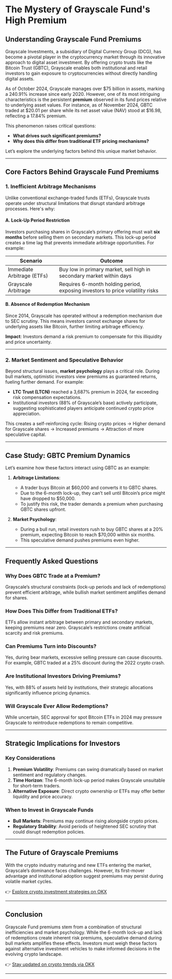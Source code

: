 # The Mystery of Grayscale Fund's High Premium  

## Understanding Grayscale Fund Premiums  

Grayscale Investments, a subsidiary of Digital Currency Group (DCG), has become a pivotal player in the cryptocurrency market through its innovative approach to digital asset investment. By offering crypto trusts like the Bitcoin Trust (GBTC), Grayscale enables both institutional and retail investors to gain exposure to cryptocurrencies without directly handling digital assets.  

As of October 2024, Grayscale manages over $75 billion in assets, marking a 240.91% increase since early 2020. However, one of its most intriguing characteristics is the persistent **premium** observed in its fund prices relative to underlying asset values. For instance, as of November 2024, GBTC traded at $20.01 per share while its net asset value (NAV) stood at $16.98, reflecting a 17.84% premium.  

This phenomenon raises critical questions:  
- **What drives such significant premiums?**  
- **Why does this differ from traditional ETF pricing mechanisms?**  

Let’s explore the underlying factors behind this unique market behavior.  

---

## Core Factors Behind Grayscale Fund Premiums  

### 1. Inefficient Arbitrage Mechanisms  

Unlike conventional exchange-traded funds (ETFs), Grayscale trusts operate under structural limitations that disrupt standard arbitrage processes. Here's why:  

#### A. Lock-Up Period Restriction  
Investors purchasing shares in Grayscale’s primary offering must wait **six months** before selling them on secondary markets. This lock-up period creates a time lag that prevents immediate arbitrage opportunities. For example:  

| Scenario | Outcome |  
|---------|---------|  
| Immediate Arbitrage (ETFs) | Buy low in primary market, sell high in secondary market within days |  
| Grayscale Arbitrage | Requires 6-month holding period, exposing investors to price volatility risks |  

#### B. Absence of Redemption Mechanism  
Since 2014, Grayscale has operated without a redemption mechanism due to SEC scrutiny. This means investors cannot exchange shares for underlying assets like Bitcoin, further limiting arbitrage efficiency.  

**Impact**: Investors demand a risk premium to compensate for this illiquidity and price uncertainty.  

---

### 2. Market Sentiment and Speculative Behavior  

Beyond structural issues, **market psychology** plays a critical role. During bull markets, optimistic investors view premiums as guaranteed returns, fueling further demand. For example:  

- **LTC Trust (LTCN)** reached a 3,687% premium in 2024, far exceeding risk compensation expectations.  
- Institutional investors (88% of Grayscale’s base) actively participate, suggesting sophisticated players anticipate continued crypto price appreciation.  

This creates a self-reinforcing cycle: Rising crypto prices → Higher demand for Grayscale shares → Increased premiums → Attraction of more speculative capital.  

---

## Case Study: GBTC Premium Dynamics  

Let’s examine how these factors interact using GBTC as an example:  

1. **Arbitrage Limitations**:  
   - A trader buys Bitcoin at $60,000 and converts it to GBTC shares.  
   - Due to the 6-month lock-up, they can’t sell until Bitcoin’s price might have dropped to $50,000.  
   - To justify this risk, the trader demands a premium when purchasing GBTC shares upfront.  

2. **Market Psychology**:  
   - During a bull run, retail investors rush to buy GBTC shares at a 20% premium, expecting Bitcoin to reach $70,000 within six months.  
   - This speculative demand pushes premiums even higher.  

---

## Frequently Asked Questions  

### Why Does GBTC Trade at a Premium?  
Grayscale’s structural constraints (lock-up periods and lack of redemptions) prevent efficient arbitrage, while bullish market sentiment amplifies demand for shares.  

### How Does This Differ from Traditional ETFs?  
ETFs allow instant arbitrage between primary and secondary markets, keeping premiums near zero. Grayscale’s restrictions create artificial scarcity and risk premiums.  

### Can Premiums Turn into Discounts?  
Yes, during bear markets, excessive selling pressure can cause discounts. For example, GBTC traded at a 25% discount during the 2022 crypto crash.  

### Are Institutional Investors Driving Premiums?  
Yes, with 88% of assets held by institutions, their strategic allocations significantly influence pricing dynamics.  

### Will Grayscale Ever Allow Redemptions?  
While uncertain, SEC approval for spot Bitcoin ETFs in 2024 may pressure Grayscale to reintroduce redemptions to remain competitive.  

---

## Strategic Implications for Investors  

### Key Considerations  
1. **Premium Volatility**: Premiums can swing dramatically based on market sentiment and regulatory changes.  
2. **Time Horizon**: The 6-month lock-up period makes Grayscale unsuitable for short-term traders.  
3. **Alternative Exposure**: Direct crypto ownership or ETFs may offer better liquidity and price accuracy.  

### When to Invest in Grayscale Funds  
- **Bull Markets**: Premiums may continue rising alongside crypto prices.  
- **Regulatory Stability**: Avoid periods of heightened SEC scrutiny that could disrupt redemption policies.  

---

## The Future of Grayscale Premiums  

With the crypto industry maturing and new ETFs entering the market, Grayscale’s dominance faces challenges. However, its first-mover advantage and institutional adoption suggest premiums may persist during volatile market cycles.  

👉 [Explore crypto investment strategies on OKX](https://bit.ly/okx-bonus)  

---

## Conclusion  

Grayscale Fund premiums stem from a combination of structural inefficiencies and market psychology. While the 6-month lock-up and lack of redemptions create inherent risk premiums, speculative demand during bull markets amplifies these effects. Investors must weigh these factors against alternative investment vehicles to make informed decisions in the evolving crypto landscape.  

👉 [Stay updated on crypto trends via OKX](https://bit.ly/okx-bonus)  

---
